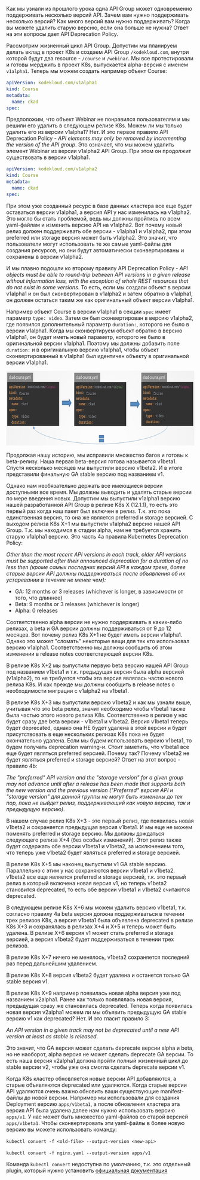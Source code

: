 Как мы узнали из прошлого урока одна API Group может одновременно поддерживать несколько версий API. Зачем вам нужно поддерживать несколько версий? Как много версий вам нужно поддерживать? Когда вы можете удалить старую версию, если она больше не нужна? Ответ на эти вопросы дает API Deprecation Policy.

Рассмотрим жизненный цикл API Group. Допустим мы планируем делать вклад в проект K8s и создаем API Group `/kodekloud.com`, внутри которой будут два resource - `/course` и `/webinar`. Мы все протестировали и готовы мерджить в проект K8s, выпускается alpha-версия с именем `v1alpha1`. Теперь мы можем создать например объект Course:

```yaml
apiVersion: kodekloud.com/v1alpha1
kind: Course
metadata:
  name: ckad
spec:
```
Предположим, что объект Webinar не понравился пользователям и мы решили его удалить в следующем релизе K8s. Можем ли мы только удалить его из версии v1alpha1? Нет. И это первое правило API Deprecation Policy - *API elements may only be removed by incrementing the version of the API group*. Это означает, что мы можем удалить элемент Webinar из версии v1alpha2 API Group. При этом он продолжит существовать в версии v1alpha1.

```yaml
apiVersion: kodekloud.com/v1alpha2
kind: Course
metadata:
  name: ckad
spec:
```
При этом уже созданный ресурс в базе данных кластера все еще будет оставаться версии v1alpha1, а версия API у нас изменилась на v1alpha2. Это могло бы стать проблемой, ведь мы должны пройтись по всем yaml-файлам и изменить версию API на v1alpha2. Вот почему новый релиз должен поддерживать обе версии - v1alpha1 и v1alpha2, при этом preferred или storage версия может быть v1alpha2. Это значит, что пользователи могут использовать те же самые yaml-файлы для создания ресурсов, но они будут автоматически сконвертированы и сохранены в версии v1alpha2.

И мы плавно подошли ко второму правилу API Deprecation Policy - *API objects must be able to round-trip between API versions in a given release without information loss, with the exception of whole REST resources that do not exist in some versions*. То есть, если мы создали объект в версии v1alpha1 и он был сконвертирован в v1alpha2 и затем обратно в v1alpha1, он должен остаться таким же как оригинальный объект версии v1alpha1.

Например объект Course в версии v1alpha1 в секции `spec` имеет параметр `type: video`. Затем он был сконвертирован в версию v1alpha2, где появился дополнительный параметр `duration:`, которого не было в версии v1alpha1. Когда мы сконвертируем объект обратно в версию v1alpha1, он будет иметь новый параметр, которого не было в оригинальной версии v1alpha1. Поэтому мы должны добавить поле `duration:` и в оригинальную версию v1alpha1, чтобы объект сконвертированный в v1alpha1 был идентичен объекту в оригинальной версии v1alpha1.

<img src="rule2.png" width="1000" height="200"><br>

Продолжая нашу историю, мы исправили множество багов и готовы к beta-релизу. Наша первая beta-версия готова называется v1beta1. Спустя несколько месяцев мы выпустили версию v1beta2. И в итоге представили финальную GA stable версию под названием v1.

Однако нам необязательно держать все имеющиеся версии доступными все время. Мы должны выводить и удалять старые версии по мере введения новых. Допустим мы выпустили v1alpha1 версию нашей разработанной API Group в релизе K8s X (12.1.1), то есть это первый раз когда наш пакет был включен в релиз. Т.к. это пока единственная версия, то она же является preferred и storage версией. С выходом релиза K8s X+1 мы выпустили v1alpha2 версию нашей API Group. Т.к. мы находимся в стадии alpha, нам не требуется хранить старую v1alpha1 версию. Это часть 4a правила Kubernetes Deprecation Policy:

*Other than the most recent API versions in each track, older API versions must be supported after their announced deprecation for a duration of no less then (кроме самых последних версий API в каждом треке, более старые версии API должны поддерживаться после объявления об их устаревании в течение не менее чем):*
- GA: 12 months or 3 releases (whichever is longer, в зависимости от того, что длиннее)
- Beta: 9 months or 3 releases (whichever is longer)
- Alpha: 0 releases

Соответственно alpha версии не нужно поддерживать в каких-либо релизах, а beta и GA версии должны поддерживаться от 9 до 12 месяцев. Вот почему релиз K8s X+1 не будет иметь версии v1alpha1. Однако это может "сломать" некоторые вещи для тех кто использовал версию v1alpha1. Соответственно мы должны сообщить об этом изменении в release notes соответствующей версии K8s.

В релизе K8s X+2 мы выпустили первую beta версию нашей API Group под названием v1beta1 и т.к. предыдущая версия была alpha версией (v1alpha2), то не требуется чтобы эта версия являлась частю нового релиза K8s. И как прежде мы должны сообщить в release notes о необходимости миграции с v1alpha2 на v1beta1.

В релизе K8s X+3 мы выпустили версию v1beta2 и как мы узнали выше, учитывая что это beta релиз, значит необходимо чтобы v1beta1 также была частью этого нового релиза K8s. Соответственно в релизе у нас будет сразу две beta версии - v1beta1 и v1beta2. Версия v1beta1 теперь будет deprecated, однако она НЕ будет удалена в этой версии и будет присутствовать в еще нескольких релизах K8s пока не будет окончательно удалена. Если мы будем использовать версию v1beta1, то будем получать deprecation warning-и. Стоит заметить, что v1beta1 все еще будет являться preferred версией. Почему так? Почему v1beta2 не будет являться preferred и storage версией? Ответ на этот вопрос - правило 4b:

*The "preferred" API version and the "storage version" for a given group may not advance until after a release has been made that supports both the new version and the previous version ("Preferred" версия API и "storage version" для данной группы не могут быть изменены до тех пор, пока не выйдет релиз, поддерживающий как новую версию, так и предыдущую версию)*.

В нашем случае релиз K8s X+3 - это первый релиз, где появилась новая v1beta2 и сохраняется предыдущая версия v1beta1. И мы еще не можем поменять preferred и storage версию. Мы должны дождаться следующего релиза X+4 (без особых изменений). Этот релиз также будет содержать обе версии v1beta1 и v1beta2, за исключением того, что теперь уже v1beta2 будет являться preferred и storage версией.

В релизе K8s X+5 мы наконец выпустили v1 GA stable версию. Параллельно с этим у нас сохраняются версии v1beta1 и v1beta2. v1beta2 все еще является preferred и storage версией, т.к. это первый релиз в который включена новая версия v1, но теперь v1beta2 становится deprecated, то есть обе версии v1beta1 и v1beta2 считаются deprecated.

В следующем релизе K8s X+6 мы можем удалить версию v1beta1, т.к. согласно правилу 4a beta версия должна поддерживаться в течении трех релизов K8s, а версия v1beta1 была объявлена deprecated в релизе K8s X+3 и сохранялась в релизах X+4 и X+5 и теперь может быть удалена. В релизе X+6 версия v1 может стать preferred и storage версией, а версия v1beta2 будет поддерживаться в течении трех релизов.

В релизе K8s X+7 ничего не менялось, v1beta2 сохраняется последний раз перед дальнейшим удалением.

В релизе K8s X+8 версия v1beta2 будет удалена и останется только GA stable версия v1.

В релизе K8s X+9 например появилась новая alpha версия уже под названием v2alpha1. Ранее как только появлялась новая версия, предыдущая сразу же становилась deprecated. Теперь когда появилась новая версия v2alpha1 можем ли мы объявить предыдущую GA stable версию v1 как deprecated? Нет. И это гласит правило 3:

*An API version in a given track may not be deprecated until a new API version at least as stable is released*.

Это значит, что GA версия может сделать deprecate версии alpha и beta, но не наоборот, alpha версия не может сделать deprecate GA версии. То есть наша версия v2alpha1 должна пройти полный жизненный цикл до stable версии v2, чтобы уже она смогла сделать deprecate версии v1.

Когда K8s кластер обновляется новые версии API добавляются, а старые объявляются deprecated или удаляются. Когда старые версии API удаляются очень важно обновить ваши существующие manifest-файлы до новой версии. Например мы использовали для создания Deployment версию `apps/v1beta1`, а после обновления кластера эта версия API была удалена далее нам нужно использовать версию `apps/v1`. У нас может быть множество yaml-файлов со старой версией `apps/v1beta1`. Чтобы сконвертировать эти yaml-файлы в более новую версию вы можете использовать команду:

`kubectl convert -f <old-file> --output-version <new-api>`

`kubectl convert -f nginx.yaml --output-version apps/v1`

Команда `kubectl convert` недоступна по умолчанию, т.к. это отдельный plugin, который нужно установить [официальная документация](https://kubernetes.io/docs/tasks/tools/install-kubectl-macos/)